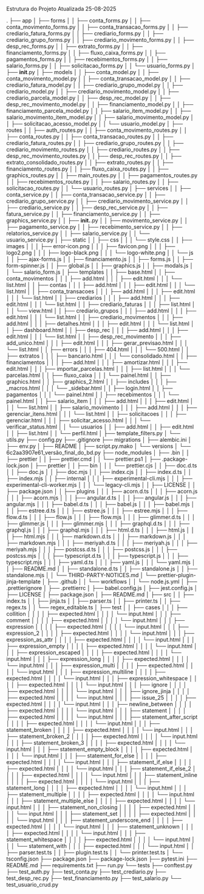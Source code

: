 Estrutura do Projeto Atualizada
25-08-2025


.
├── app
│   ├── forms
│   │   ├── conta_forms.py
│   │   ├── conta_movimento_forms.py
│   │   ├── conta_transacao_forms.py
│   │   ├── crediario_fatura_forms.py
│   │   ├── crediario_forms.py
│   │   ├── crediario_grupo_forms.py
│   │   ├── crediario_movimento_forms.py
│   │   ├── desp_rec_forms.py
│   │   ├── extrato_forms.py
│   │   ├── financiamento_forms.py
│   │   ├── fluxo_caixa_forms.py
│   │   ├── pagamentos_forms.py
│   │   ├── recebimentos_forms.py
│   │   ├── salario_forms.py
│   │   ├── solicitacao_forms.py
│   │   └── usuario_forms.py
│   ├── __init__.py
│   ├── models
│   │   ├── conta_model.py
│   │   ├── conta_movimento_model.py
│   │   ├── conta_transacao_model.py
│   │   ├── crediario_fatura_model.py
│   │   ├── crediario_grupo_model.py
│   │   ├── crediario_model.py
│   │   ├── crediario_movimento_model.py
│   │   ├── crediario_parcela_model.py
│   │   ├── desp_rec_model.py
│   │   ├── desp_rec_movimento_model.py
│   │   ├── financiamento_model.py
│   │   ├── financiamento_parcela_model.py
│   │   ├── salario_item_model.py
│   │   ├── salario_movimento_item_model.py
│   │   ├── salario_movimento_model.py
│   │   ├── solicitacao_acesso_model.py
│   │   └── usuario_model.py
│   ├── routes
│   │   ├── auth_routes.py
│   │   ├── conta_movimento_routes.py
│   │   ├── conta_routes.py
│   │   ├── conta_transacao_routes.py
│   │   ├── crediario_fatura_routes.py
│   │   ├── crediario_grupo_routes.py
│   │   ├── crediario_movimento_routes.py
│   │   ├── crediario_routes.py
│   │   ├── desp_rec_movimento_routes.py
│   │   ├── desp_rec_routes.py
│   │   ├── extrato_consolidado_routes.py
│   │   ├── extrato_routes.py
│   │   ├── financiamento_routes.py
│   │   ├── fluxo_caixa_routes.py
│   │   ├── graphics_routes.py
│   │   ├── main_routes.py
│   │   ├── pagamentos_routes.py
│   │   ├── recebimentos_routes.py
│   │   ├── salario_routes.py
│   │   ├── solicitacao_routes.py
│   │   └── usuario_routes.py
│   ├── services
│   │   ├── conta_service.py
│   │   ├── conta_transacao_service.py
│   │   ├── crediario_grupo_service.py
│   │   ├── crediario_movimento_service.py
│   │   ├── crediario_service.py
│   │   ├── desp_rec_service.py
│   │   ├── fatura_service.py
│   │   ├── financiamento_service.py
│   │   ├── graphics_service.py
│   │   ├── __init.__.py
│   │   ├── movimento_service.py
│   │   ├── pagamento_service.py
│   │   ├── recebimento_service.py
│   │   ├── relatorios_service.py
│   │   ├── salario_service.py
│   │   └── usuario_service.py
│   ├── static
│   │   ├── css
│   │   │   └── style.css
│   │   ├── images
│   │   │   ├── error-icon.png
│   │   │   ├── favicon.png
│   │   │   ├── logo2.png
│   │   │   ├── logo-black.png
│   │   │   └── logo-white.png
│   │   └── js
│   │       ├── ajax-forms.js
│   │       ├── financiamento.js
│   │       ├── forms.js
│   │       ├── form-spinner.js
│   │       ├── global.js
│   │       ├── graphics.js
│   │       ├── modals.js
│   │       └── salario_form.js
│   ├── templates
│   │   ├── base.html
│   │   ├── conta_movimentos
│   │   │   ├── add.html
│   │   │   ├── edit.html
│   │   │   └── list.html
│   │   ├── contas
│   │   │   ├── add.html
│   │   │   ├── edit.html
│   │   │   └── list.html
│   │   ├── conta_transacoes
│   │   │   ├── add.html
│   │   │   ├── edit.html
│   │   │   └── list.html
│   │   ├── crediarios
│   │   │   ├── add.html
│   │   │   ├── edit.html
│   │   │   └── list.html
│   │   ├── crediario_faturas
│   │   │   ├── list.html
│   │   │   └── view.html
│   │   ├── crediario_grupos
│   │   │   ├── add.html
│   │   │   ├── edit.html
│   │   │   └── list.html
│   │   ├── crediario_movimentos
│   │   │   ├── add.html
│   │   │   ├── detalhes.html
│   │   │   ├── edit.html
│   │   │   └── list.html
│   │   ├── dashboard.html
│   │   ├── desp_rec
│   │   │   ├── add.html
│   │   │   ├── edit.html
│   │   │   └── list.html
│   │   ├── desp_rec_movimento
│   │   │   ├── add_unico.html
│   │   │   ├── edit.html
│   │   │   ├── gerar_previsao.html
│   │   │   └── list.html
│   │   ├── errors
│   │   │   ├── 404.html
│   │   │   └── 500.html
│   │   ├── extratos
│   │   │   ├── bancario.html
│   │   │   └── consolidado.html
│   │   ├── financiamentos
│   │   │   ├── add.html
│   │   │   ├── amortizar.html
│   │   │   ├── edit.html
│   │   │   ├── importar_parcelas.html
│   │   │   ├── list.html
│   │   │   └── parcelas.html
│   │   ├── fluxo_caixa
│   │   │   └── painel.html
│   │   ├── graphics.html
│   │   ├── graphics_2.html
│   │   ├── includes
│   │   │   ├── _macros.html
│   │   │   └── _sidebar.html
│   │   ├── login.html
│   │   ├── pagamentos
│   │   │   └── painel.html
│   │   ├── recebimentos
│   │   │   └── painel.html
│   │   ├── salario_item
│   │   │   ├── add.html
│   │   │   ├── edit.html
│   │   │   └── list.html
│   │   ├── salario_movimento
│   │   │   ├── add.html
│   │   │   ├── gerenciar_itens.html
│   │   │   └── list.html
│   │   ├── solicitacoes
│   │   │   ├── gerenciar.html
│   │   │   ├── solicitar_acesso.html
│   │   │   └── verificar_status.html
│   │   └── usuarios
│   │       ├── add.html
│   │       ├── edit.html
│   │       ├── list.html
│   │       └── perfil.html
│   ├── template_filters.py
│   └── utils.py
├── config.py
├── .gitignore
├── migrations
│   ├── alembic.ini
│   ├── env.py
│   ├── README
│   ├── script.py.mako
│   └── versions
│       └── 6c2aa3907e61_versão_final_do_bd.py
├── node_modules
│   ├── .bin
│   │   ├── prettier
│   │   ├── prettier.cmd
│   │   └── prettier.ps1
│   ├── .package-lock.json
│   ├── prettier
│   │   ├── bin
│   │   │   └── prettier.cjs
│   │   ├── doc.d.ts
│   │   ├── doc.js
│   │   ├── doc.mjs
│   │   ├── index.cjs
│   │   ├── index.d.ts
│   │   ├── index.mjs
│   │   ├── internal
│   │   │   ├── experimental-cli.mjs
│   │   │   ├── experimental-cli-worker.mjs
│   │   │   └── legacy-cli.mjs
│   │   ├── LICENSE
│   │   ├── package.json
│   │   ├── plugins
│   │   │   ├── acorn.d.ts
│   │   │   ├── acorn.js
│   │   │   ├── acorn.mjs
│   │   │   ├── angular.d.ts
│   │   │   ├── angular.js
│   │   │   ├── angular.mjs
│   │   │   ├── babel.d.ts
│   │   │   ├── babel.js
│   │   │   ├── babel.mjs
│   │   │   ├── estree.d.ts
│   │   │   ├── estree.js
│   │   │   ├── estree.mjs
│   │   │   ├── flow.d.ts
│   │   │   ├── flow.js
│   │   │   ├── flow.mjs
│   │   │   ├── glimmer.d.ts
│   │   │   ├── glimmer.js
│   │   │   ├── glimmer.mjs
│   │   │   ├── graphql.d.ts
│   │   │   ├── graphql.js
│   │   │   ├── graphql.mjs
│   │   │   ├── html.d.ts
│   │   │   ├── html.js
│   │   │   ├── html.mjs
│   │   │   ├── markdown.d.ts
│   │   │   ├── markdown.js
│   │   │   ├── markdown.mjs
│   │   │   ├── meriyah.d.ts
│   │   │   ├── meriyah.js
│   │   │   ├── meriyah.mjs
│   │   │   ├── postcss.d.ts
│   │   │   ├── postcss.js
│   │   │   ├── postcss.mjs
│   │   │   ├── typescript.d.ts
│   │   │   ├── typescript.js
│   │   │   ├── typescript.mjs
│   │   │   ├── yaml.d.ts
│   │   │   ├── yaml.js
│   │   │   └── yaml.mjs
│   │   ├── README.md
│   │   ├── standalone.d.ts
│   │   ├── standalone.js
│   │   ├── standalone.mjs
│   │   └── THIRD-PARTY-NOTICES.md
│   └── prettier-plugin-jinja-template
│       ├── .github
│       │   └── workflows
│       │       └── node.js.yml
│       ├── .prettierignore
│       ├── .prettierrc
│       ├── babel.config.js
│       ├── jest.config.js
│       ├── LICENSE
│       ├── package.json
│       ├── README.md
│       ├── src
│       │   ├── index.ts
│       │   ├── jinja.ts
│       │   ├── parser.ts
│       │   ├── printer.ts
│       │   ├── regex.ts
│       │   └── regex_editable.ts
│       ├── test
│       │   ├── cases
│       │   │   ├── collition
│       │   │   │   ├── expected.html
│       │   │   │   └── input.html
│       │   │   ├── comment
│       │   │   │   ├── expected.html
│       │   │   │   └── input.html
│       │   │   ├── expression
│       │   │   │   ├── expected.html
│       │   │   │   └── input.html
│       │   │   ├── expression_2
│       │   │   │   ├── expected.html
│       │   │   │   └── input.html
│       │   │   ├── expression_as_attr
│       │   │   │   ├── expected.html
│       │   │   │   └── input.html
│       │   │   ├── expression_empty
│       │   │   │   ├── expected.html
│       │   │   │   └── input.html
│       │   │   ├── expression_escaped
│       │   │   │   ├── expected.html
│       │   │   │   └── input.html
│       │   │   ├── expression_long
│       │   │   │   ├── expected.html
│       │   │   │   └── input.html
│       │   │   ├── expression_multi
│       │   │   │   ├── expected.html
│       │   │   │   └── input.html
│       │   │   ├── expression_multiline
│       │   │   │   ├── expected.html
│       │   │   │   └── input.html
│       │   │   ├── expression_whitespace
│       │   │   │   ├── expected.html
│       │   │   │   └── input.html
│       │   │   ├── ignore
│       │   │   │   ├── expected.html
│       │   │   │   └── input.html
│       │   │   ├── ignore_jinja
│       │   │   │   ├── expected.html
│       │   │   │   └── input.html
│       │   │   ├── issue_25
│       │   │   │   ├── expected.html
│       │   │   │   └── input.html
│       │   │   ├── newline_between
│       │   │   │   ├── expected.html
│       │   │   │   └── input.html
│       │   │   ├── statement
│       │   │   │   ├── expected.html
│       │   │   │   └── input.html
│       │   │   ├── statement_after_script
│       │   │   │   ├── expected.html
│       │   │   │   └── input.html
│       │   │   ├── statement_broken
│       │   │   │   ├── expected.html
│       │   │   │   └── input.html
│       │   │   ├── statement_broken_2
│       │   │   │   ├── expected.html
│       │   │   │   └── input.html
│       │   │   ├── statement_broken_3
│       │   │   │   ├── expected.html
│       │   │   │   └── input.html
│       │   │   ├── statement_empty_block
│       │   │   │   ├── expected.html
│       │   │   │   └── input.html
│       │   │   ├── statement_for_else
│       │   │   │   ├── expected.html
│       │   │   │   └── input.html
│       │   │   ├── statement_if_else
│       │   │   │   ├── expected.html
│       │   │   │   └── input.html
│       │   │   ├── statement_if_else_2
│       │   │   │   ├── expected.html
│       │   │   │   └── input.html
│       │   │   ├── statement_inline
│       │   │   │   ├── expected.html
│       │   │   │   └── input.html
│       │   │   ├── statement_long
│       │   │   │   ├── expected.html
│       │   │   │   └── input.html
│       │   │   ├── statement_multiple
│       │   │   │   ├── expected.html
│       │   │   │   └── input.html
│       │   │   ├── statement_multiple_else
│       │   │   │   ├── expected.html
│       │   │   │   └── input.html
│       │   │   ├── statement_non_closing
│       │   │   │   ├── expected.html
│       │   │   │   └── input.html
│       │   │   ├── statement_set
│       │   │   │   ├── expected.html
│       │   │   │   └── input.html
│       │   │   ├── statement_underscore_end
│       │   │   │   ├── expected.html
│       │   │   │   └── input.html
│       │   │   ├── statement_unknown
│       │   │   │   ├── expected.html
│       │   │   │   └── input.html
│       │   │   ├── statement_whitespace
│       │   │   │   ├── expected.html
│       │   │   │   └── input.html
│       │   │   └── statement_with
│       │   │       ├── expected.html
│       │   │       └── input.html
│       │   ├── parser.test.ts
│       │   ├── plugin.test.ts
│       │   └── printer.test.ts
│       └── tsconfig.json
├── package.json
├── package-lock.json
├── pytest.ini
├── README.md
├── requirements.txt
├── run.py
└── tests
    ├── conftest.py
    ├── test_auth.py
    ├── test_conta.py
    ├── test_crediario.py
    ├── test_desp_rec.py
    ├── test_financiamento.py
    ├── test_salario.py
    └── test_usuario_crud.py
